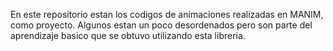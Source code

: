 En este repositorio estan los codigos de animaciones realizadas en MANIM, como proyecto.
Algunos estan un poco desordenados pero son parte del aprendizaje basico que se obtuvo utilizando esta libreria.

